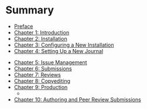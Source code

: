 # Summary

* [Preface](README.md)
* [Chapter 1: Introduction](chapter_1_introduction.md)
* [Chapter 2: Installation](chapter_2_installation.md) <!-- Wait for now -->
* [Chapter 3: Configuring a New Installation](chapter_3_configuring_a_new_installation.md) <!-- Wait for now -->
* [Chapter 4: Setting Up a New Journal](chapter_4_setting_up_a_new_journal.md) 
<!-- Journal Management documentation is going to definitely need an overhaul 
- Journal Admin
- Front End
- Back End -->
* [Chapter 5: Issue Management](chapter_5_issue_management.md)
* [Chapter 6: Submissions](chapter_6_submissions.md)
* [Chapter 7: Reviews](chapter_7_reviews.md)
* [Chapter 8: Copyediting](chapter_8_copyediting.md)
* [Chapter 9: Production](chapter_9_production.md)
    * <!-- Pre-publishing... workflow... public viewing... -->
* [Chapter 10: Authoring and Peer Review Submissions](chapter_10_.md)

<!-- To add 

- User Registration and Profile Setup
    - Managing Tasks

Different
-

The same mostly
- review forms basically identical

-->